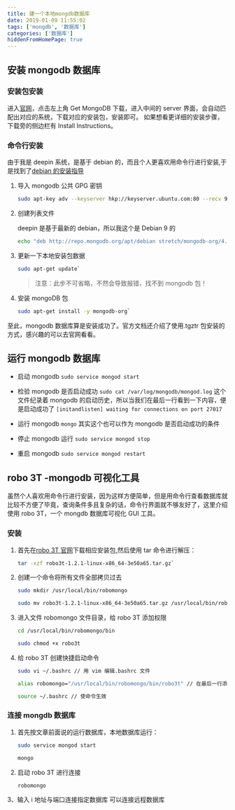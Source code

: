 ```yaml
---
title: 建一个本地mongdb数据库
date: 2019-01-09 11:55:02
tags: ['mongdb', '数据库']
categories: ['数据库']
hiddenFromHomePage: true
---
```


## 安装 mongodb 数据库

### 安装包安装

进入[官网](https://www.mongodb.com/cn)，点击左上角 Get MongoDB 下载，进入中间的 server 界面，会自动匹配出对应的系统，下载对应的安装包，安装即可。
如果想看更详细的安装步骤，下载旁的侧边栏有 Install Instructions。

### 命令行安装

由于我是 deepin 系统，是基于 debian 的，而且个人更喜欢用命令行进行安装,于是找到了[debian 的安装指导](https://docs.mongodb.com/manual/tutorial/install-mongodb-on-debian/#install-mongodb-community-edition)

<!-- more -->

1. 导入 mongodb 公共 GPG 密钥

   ```bash
   sudo apt-key adv --keyserver hkp://keyserver.ubuntu.com:80 --recv 9DA31620334BD75D9DCB49F368818C72E52529D4`
   ```

2. 创建列表文件

   deepin 是基于最新的 debian，所以我这个是 Debian 9 的

   ```bash
   echo "deb http://repo.mongodb.org/apt/debian stretch/mongodb-org/4.0 main" | sudo tee /etc/apt/sources.list.d/mongodb-org-4.0.list`
   ```

3. 更新一下本地安装包数据

   ```bash
   sudo apt-get update`
   ```

   > 注意：此步不可省略，不然会导致报错，找不到 mongodb 包！

4. 安装 mongoDB 包

   ```bash
   sudo apt-get install -y mongodb-org`
   ```

至此，mongodb 数据库算是安装成功了。官方文档还介绍了使用.tgztr 包安装的方式，感兴趣的可以去官网看看。

## 运行 mongodb 数据库

- 启动 mongodb
  `sudo service mongod start`

- 检验 mongodb 是否启动成功
  `sudo cat /var/log/mongodb/mongod.log`
  这个文件纪录着 mongodb 的启动历史，所以当我们在最后一行看到一下内容，便是启动成功了
  `[initandlisten] waiting for connections on port 27017`

- 运行 mongodb
  `mongo`
  其实这个也可以作为 mongodb 是否启动成功的条件

- 停止 mongodb 运行
  `sudo service mongod stop`

- 重启 mongodb
  `sudo service mongod restart`

## robo 3T -mongodb 可视化工具

虽然个人喜欢用命令行进行安装，因为这样方便简单，但是用命令行查看数据库就比较不方便了毕竟，查询条件多且复杂的话，命令行界面就不够友好了，这里介绍使用 robo 3T，一个 mongdb 数据库可视化 GUI 工具。

### 安装

1. 首先在[robo 3T 官网](https://robomongo.org/download)下载相应安装包,然后使用 tar 命令进行解压：

   ```bash
   tar -xzf robo3t-1.2.1-linux-x86_64-3e50a65.tar.gz`
   ```

2. 创建一个命令将所有文件全部拷贝过去

   ```bash
   sudo mkdir /usr/local/bin/robomongo

   sudo mv robo3t-1.2.1-linux-x86_64-3e50a65.tar.gz /usr/local/bin/robomongo
   ```

3. 进入文件 robomongo 文件目录，给 robo 3T 添加权限

   ```bash
   cd /usr/local/bin/robomongo/bin

   sudo chmod +x robo3t
   ```

4. 给 robo 3T 创建快捷启动命令

   ```bash
   sudo vi ~/.bashrc // 用 vim 编辑.bashrc 文件

   alias robomongo="/usr/local/bin/robomongo/bin/robo3t" // 在最后一行添加该命令,保存退出

   source ~/.bashrc // 使命令生效
   ```

### 连接 mongdb 数据库

1. 首先按文章前面说的运行数据库，本地数据库运行：

   ```bash
   sudo service mongod start

   mongo
   ```

2. 启动 robo 3T 进行连接

   ```bash
   robomongo
   ```

3、输入 i 地址与端口连接指定数据库
可以连接远程数据库

<!-- ## 基本的数据库操作

## 遇到的问题

```

``` -->
